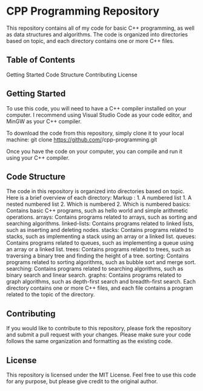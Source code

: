 # CPP Programming Repository
This repository contains all of my code for basic C++ programming, as well as data structures and algorithms. The code is organized into directories based on topic, and each directory contains one or more C++ files.

## Table of Contents
Getting Started
Code Structure
Contributing
License

## Getting Started
To use this code, you will need to have a C++ compiler installed on your computer. I recommend using Visual Studio Code as your code editor, and MinGW as your C++ compiler.

To download the code from this repository, simply clone it to your local machine:
git clone https://github.com/<your-github-username>/cpp-programming.git
  
  Once you have the code on your computer, you can compile and run it using your C++ compiler.

## Code Structure
The code in this repository is organized into directories based on topic. Here is a brief overview of each directory:
 Markup : 1. A numbered list
              1. A nested numbered list
              2. Which is numbered
          2. Which is numbered
basics: Contains basic C++ programs, such as hello world and simple arithmetic operations.
arrays: Contains programs related to arrays, such as sorting and searching algorithms.
linked-lists: Contains programs related to linked lists, such as inserting and deleting nodes.
stacks: Contains programs related to stacks, such as implementing a stack using an array or a linked list.
queues: Contains programs related to queues, such as implementing a queue using an array or a linked list.
trees: Contains programs related to trees, such as traversing a binary tree and finding the height of a tree.
sorting: Contains programs related to sorting algorithms, such as bubble sort and merge sort.
searching: Contains programs related to searching algorithms, such as binary search and linear search.
graphs: Contains programs related to graph algorithms, such as depth-first search and breadth-first search.
Each directory contains one or more C++ files, and each file contains a program related to the topic of the directory.

## Contributing
If you would like to contribute to this repository, please fork the repository and submit a pull request with your changes. Please make sure your code follows the same organization and formatting as the existing code.

## License
This repository is licensed under the MIT License. Feel free to use this code for any purpose, but please give credit to the original author.
